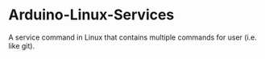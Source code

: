 # Arduino-Linux-Services
A service command in Linux that contains multiple commands for user (i.e. like git).
